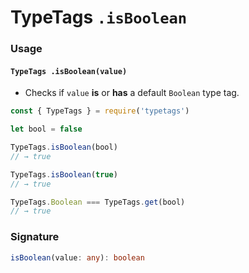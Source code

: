 # TypeTags `.isBoolean`

### Usage

#### `TypeTags .isBoolean(value)`

- Checks if `value` **is** or **has** a default `Boolean` type tag.

```js
const { TypeTags } = require('typetags')

let bool = false

TypeTags.isBoolean(bool)
// → true

TypeTags.isBoolean(true)
// → true

TypeTags.Boolean === TypeTags.get(bool)
// → true
```

### Signature

```ts
isBoolean(value: any): boolean
```
